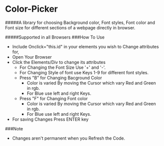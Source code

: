 # Color-Picker
#####A library for choosing Background color, Font styles, Font color and Font size for different sections of a webpage directly in browser.

#####Supported in all Browsers
###How To Use
- Include Onclick="this.id" in your elements you wish to Change attributes for,
- Open Your Browser
- Click the Elements/Div to change its attributes 
  - For Changing the Font Size Use  '+'  and  '-'.
  - For Changing Style of font use Keys 1-9 for different font styles.
  - Press "B" for Changing Bacground Color
    - Color is varied By moving the Cursor which vary Red and Green in rgb.
    - For Blue use left and right Keys.
  - Press "F" for Changing Font color
    - Color is varied By moving the Cursor which vary Red and Green in rgb.
    - For Blue use left and right Keys.
- For saving Changes Press ENTER key

###Note

- Changes aren't permanent when you Refresh the Code.
